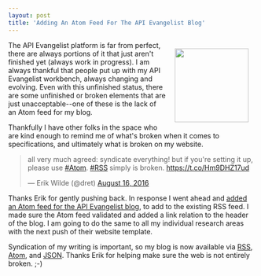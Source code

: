 ```yaml
---
layout: post
title: 'Adding An Atom Feed For The API Evangelist Blog'
---
```

<p><a href="http://apievangelist.com/atom.xml"><img style="padding: 15px;" src="https://s3.amazonaws.com/kinlane-productions/bw-icons/bw-atom-feed.png" alt="" width="150" align="right" /></a></p>
<p>The API Evangelist platform is far from perfect, there are always portions of it that just aren't finished yet (always work in progress). I am always thankful that people put up with my API Evangelist workbench, always changing and evolving. Even with this unfinished status, there are some unfinished or broken elements that are just unacceptable--one of these is the lack of an Atom feed for my blog.</p>
<p>Thankfully I have other folks in the space who are kind enough to remind me of what's broken when it comes to specifications, and ultimately what is broken on my website.</p>
<blockquote class="twitter-tweet">
<p dir="ltr" lang="en">all very much agreed: syndicate everything! but if you're setting it up, please use <a href="https://twitter.com/hashtag/Atom?src=hash">#Atom</a>. <a href="https://twitter.com/hashtag/RSS?src=hash">#RSS</a> simply is broken. <a href="https://t.co/Hm9DHZ17ud">https://t.co/Hm9DHZ17ud</a></p>
&mdash; Erik Wilde (@dret) <a href="https://twitter.com/dret/status/765674961105133568">August 16, 2016</a></blockquote>
<p>Thanks Erik for gently pushing back. In response I went ahead and <a href="http://apievangelist.com/atom.xml">added an Atom feed for the API Evangelist blog</a>, to add to the existing RSS feed. I made sure the Atom feed validated&nbsp;and added a link relation to the header of the blog. I am going to do the same to all my individual research areas with the next push of their website template.</p>
<p>Syndication of my writing is important, so my&nbsp;blog is now available via <a href="http://apievangelist.com/blog.xml">RSS</a>, <a href="http://apievangelist.com/atom.xml">Atom</a>, and <a href="http://blog.api.kinlane.com/blog/">JSON</a>. Thanks Erik for helping make sure the web is not entirely broken. ;-)</p>